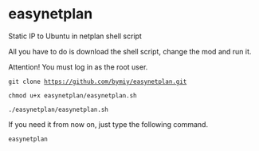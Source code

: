 # easynetplan
Static IP to Ubuntu in netplan shell script

All you have to do is download the shell script, change the mod and run it.

Attention! You must log in as the root user.

<code>git clone https://github.com/bymiy/easynetplan.git</code>

<code>chmod u+x easynetplan/easynetplan.sh</code>

<code>./easynetplan/easynetplan.sh</code>

If you need it from now on, just type the following command.

<code>easynetplan</code>
